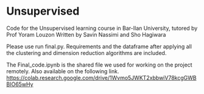 # Unsupervised
Code for the Unsupervised learning course in Bar-Ilan University, tutored by Prof Yoram Louzon
Written by Savin Nassimi and Sho Hagiwara

Please use run final.py.
Requirements and the dataframe after applying all the clustering and dimension reduction algorithms are included.

The Final_code.ipynb is the shared file we used for working on the project remotely. Also available on the following link.
https://colab.research.google.com/drive/1Wvmo5JWKT2xbbwiV78kcgGWBBIO65wHy
